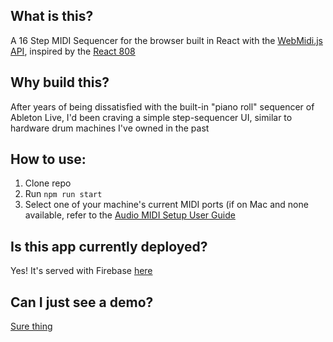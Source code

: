 ## What is this?

A 16 Step MIDI Sequencer for the browser built in React with the [WebMidi.js API](https://webmidijs.org/docs/), inspired by the [React 808](https://github.com/joeshub/react-808) 

## Why build this?

After years of being dissatisfied with the built-in "piano roll" sequencer of Ableton Live, I'd been craving a simple step-sequencer UI, similar to hardware drum machines I've owned in the past

## How to use:

1. Clone repo
2. Run `npm run start`
3. Select one of your machine's current MIDI ports (if on Mac and none available, refer to the [Audio MIDI Setup User Guide](https://support.apple.com/guide/audio-midi-setup/set-up-midi-devices-ams875bae1e0/mac)

## Is this app currently deployed?

Yes! It's served with Firebase [here](https://react-midi-sequencer.web.app/)

## Can I just see a demo?

[Sure thing](https://www.youtube.com/watch?v=XniKvlTvUpo)
